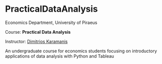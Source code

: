 # PracticalDataAnalysis

Economics Department, University of Piraeus

Course: **Practical Data Analysis**

Instructor: [Dimitrios Karamanis](https://www.linkedin.com/in/dimitrios-karamanis/)

An undergraduate course for economics students focusing on introductory applications of data analysis with Python and Tableau 
